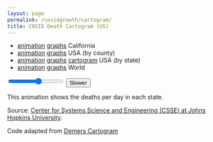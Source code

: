 ```yaml
---
layout: page
permalink: /covidgrowth/cartogram/
title: COVID Death Cartogram (US)
---
```


<link rel="stylesheet" href="/covidgrowth/cartogram.css">
<script src="//d3js.org/d3.v4.min.js" defer></script>
<script src="/covidgrowth/state-cartogram.min.js" defer></script>

* [animation](/covidgrowth/rankca) [graphs](/covidgrowth/ca) California
* [animation](/covidgrowth/rankusa) [graphs](/covidgrowth/usa) USA (by county)
* [animation](/covidgrowth/rankstate) [graphs](/covidgrowth/state)  [cartogram](/covidgrowth/cartogram)  USA (by state)
* [animation](/covidgrowth/rankworld) [graphs](/covidgrowth/world) World

<input type="range" id="speedElement" name="speed" min="1" max="10">
<button id="restartElement">Slower</button>
<figure></figure>


This animation shows the deaths per day in each state.

Source: [Center for Systems Science and Engineering (CSSE) at Johns Hopkins University][1].

Code adapted from [Demers Cartogram][2] 

[1]: https://github.com/CSSEGISandData/COVID-19
[2]: https://bl.ocks.org/cmgiven/9d6bc46cf586738458c13dd2b5dadd84
